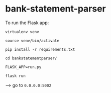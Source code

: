 # bank-statement-parser

To run the Flask app:

  `virtualenv venv`
 
  `source venv/bin/activate`
  
  `pip install -r requirements.txt`
  
  `cd bankstatementparser/`
  
  `FLASK_APP=run.py`
  
  `flask run`
  
  --> go to `0.0.0.0:5002`
